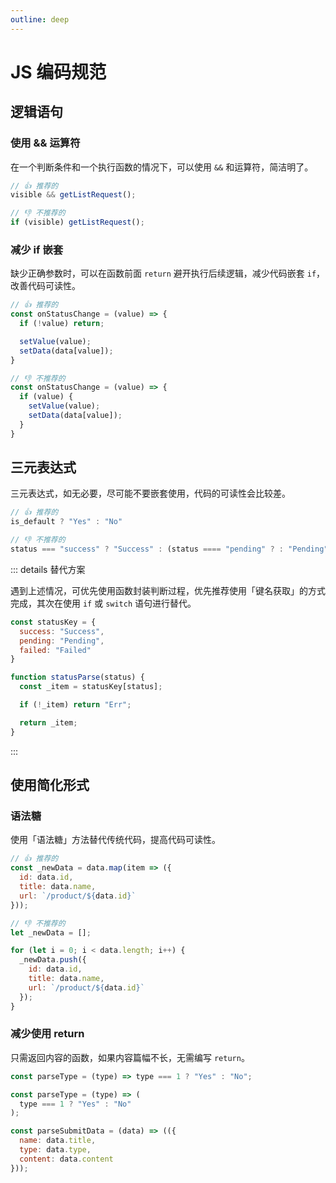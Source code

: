 ```yaml
---
outline: deep
---
```


# JS 编码规范

## 逻辑语句

### 使用 && 运算符

在一个判断条件和一个执行函数的情况下，可以使用 `&&` 和运算符，简洁明了。

```javascript
// 👍 推荐的
visible && getListRequest();

// 👎 不推荐的
if (visible) getListRequest();
```

### 减少 if 嵌套

缺少正确参数时，可以在函数前面 `return` 避开执行后续逻辑，减少代码嵌套 `if`，改善代码可读性。

```javascript
// 👍 推荐的
const onStatusChange = (value) => {
  if (!value) return;

  setValue(value);
  setData(data[value]);
}

// 👎 不推荐的
const onStatusChange = (value) => {
  if (value) {
    setValue(value);
    setData(data[value]);
  }
}
```

## 三元表达式

三元表达式，如无必要，尽可能不要嵌套使用，代码的可读性会比较差。

```javascript
// 👍 推荐的
is_default ? "Yes" : "No"

// 👎 不推荐的
status === "success" ? "Success" : (status ==== "pending" ? : "Pending" : "Failed")
```

::: details 替代方案

遇到上述情况，可优先使用函数封装判断过程，优先推荐使用「键名获取」的方式完成，其次在使用 `if` 或 `switch` 语句进行替代。

```javascript
const statusKey = {
  success: "Success",
  pending: "Pending",
  failed: "Failed"
}

function statusParse(status) {
  const _item = statusKey[status];

  if (!_item) return "Err";

  return _item;
}
```

:::

## 使用简化形式

### 语法糖

使用「语法糖」方法替代传统代码，提高代码可读性。

```javascript
// 👍 推荐的
const _newData = data.map(item => ({
  id: data.id,
  title: data.name,
  url: `/product/${data.id}`
}));

// 👎 不推荐的
let _newData = [];

for (let i = 0; i < data.length; i++) {
  _newData.push({
    id: data.id,
    title: data.name,
    url: `/product/${data.id}`
  });
}
```

### 减少使用 return

只需返回内容的函数，如果内容篇幅不长，无需编写 `return`。

```javascript
const parseType = (type) => type === 1 ? "Yes" : "No";

const parseType = (type) => (
  type === 1 ? "Yes" : "No"
);

const parseSubmitData = (data) => (({
  name: data.title,
  type: data.type,
  content: data.content
}));
```
